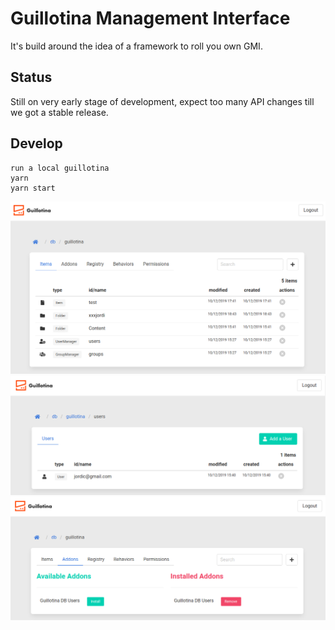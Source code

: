
# Guillotina Management Interface

It's build around the idea of a framework to roll you own GMI.

## Status

Still on very early stage of development, expect too many API changes
till we got a stable release.

## Develop

```
run a local guillotina
yarn
yarn start

```



![](screenshots/screen2.png)
![](screenshots/screen1.png)
![](screenshots/screen3.png)
